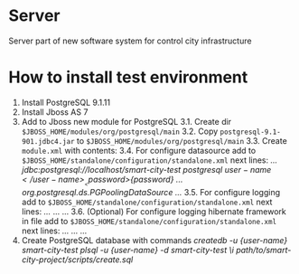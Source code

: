 Server
======

Server part of new software system for control
city infrastructure

How to install test environment
===============================

1. Install PostgreSQL 9.1.11
2. Install Jboss AS 7
3. Add to Jboss new module for PostgreSQL
3.1. Create dir `$JBOSS_HOME/modules/org/postgresql/main`
3.2. Copy `postgresql-9.1-901.jdbc4.jar` to `$JBOSS_HOME/modules/org/postgresql/main`
3.3. Create `module.xml` with contents:
_<?xml version="1.0" encoding="UTF-8"?>_
_<module xmlns="urn:jboss:module:1.1" name="org.postgresql">_
_<resources>_
_<resource-root path="postgresql-9.1-901.jdbc4.jar"/>_
_<!-- Insert resources here -->_
_</resources>_
_<dependencies>_
_<module name="javax.api"/>_
_<module name="javax.transaction.api"/>_
_<module name="javax.servlet.api" optional="true"/>_
_</dependencies>_
_</module>_
3.4. For configure datasource add to `$JBOSS_HOME/standalone/configuration/standalone.xml` next lines:
_<subsystem xmlns="urn:jboss:domain:datasources:1.0">_
_<datasources>_
_..._
_<datasource jndi-name="java:jboss/datasources/SmartCityDataSourceTest" pool-name="smart-city-db-pool-test" enabled="true" use-java-context="true">_
_<connection-url>jdbc:postgresql://localhost/smart-city-test</connection-url>_
_<driver>postgresql</driver>_
_<security>_
_<user-name>${user-name}</user-name>_
_<password>${password}</password>_
_</security>_
_</datasource>_
_<drivers>_
_..._
_<driver name="postgresql" module="org.postgresql">_
_<xa-datasource-class>org.postgresql.ds.PGPoolingDataSource</xa-datasource-class>_
_</driver>_
_</drivers>_
_..._
_</datasources>_
_</subsystem>_
3.5. For configure logging add to `$JBOSS_HOME/standalone/configuration/standalone.xml` next lines:
_<subsystem xmlns="urn:jboss:domain:logging:1.1">_
_..._
_<periodic-rotating-file-handler name="SMART-CITY-LOG">_
_<formatter>_
_<pattern-formatter pattern="%d{HH:mm:ss,SSS} [%c.%M] %s%E%n"/>_
_</formatter>_
_<file relative-to="jboss.server.log.dir" path="smart-city.log"/>_
_<suffix value=".yyyy-MM-dd"/>_
_<append value="true"/>_
_</periodic-rotating-file-handler>_
...
_<logger category="org.smartcity" use-parent-handlers="false">_
_<level name="DEBUG"/>_
_<handlers>_
_<handler name="SMART-CITY-LOG"/>_
_</handlers>_
_</logger>_
...
_</subsystem>_
3.6. (Optional) For configure logging hibernate framework in file add to
`$JBOSS_HOME/standalone/configuration/standalone.xml` next lines:
_<subsystem xmlns="urn:jboss:domain:logging:1.1">_
_..._
_<periodic-rotating-file-handler name="HIBERNATE-LOG">_
_<formatter>_
_<pattern-formatter pattern="%d{HH:mm:ss,SSS} %-5p [%c] %s%E%n"/>_
_</formatter>_
_<file relative-to="jboss.server.log.dir" path="hibernate.log"/>_
_<suffix value=".yyyy-MM-dd"/>_
_<append value="true"/>_
_</periodic-rotating-file-handler>_
_..._
_<logger category="org.hibernate" use-parent-handlers="false">_
_<level name="INFO"/>_
_<handlers>_
_<handler name="HIBERNATE-LOG"/>_
_</handlers>_
_</logger>_
_..._
_</subsystem>_
4. Create PostgreSQL database with commands
_createdb -u {user-name} smart-city-test_
_plsql -u {user-name} -d smart-city-test_
_\i path/to/smart-city-project/scripts/create.sql_
